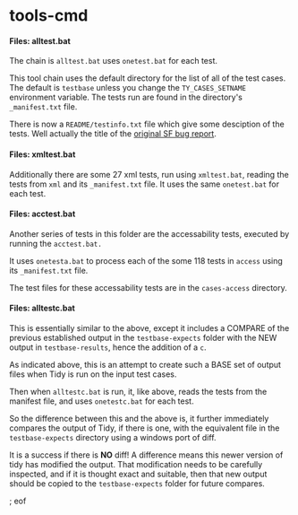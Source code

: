 # tools-cmd

#### Files: alltest.bat

The chain is `alltest.bat` uses `onetest.bat` for each test.

This tool chain uses the default directory for the list of all of the test cases. The default is `testbase` unless you change the `TY_CASES_SETNAME` environment variable. The tests run are found in the directory's `_manifest.txt` file.

There is now a `README/testinfo.txt` file which give some desciption of the tests. Well actually the title of the [original SF bug report](https://sourceforge.net/p/tidy/bugs/#number/).


#### Files: xmltest.bat

Additionally there are some 27 xml tests, run using `xmltest.bat`, reading the tests from `xml` and its `_manifest.txt` file. It uses the same `onetest.bat` for each test.


#### Files: acctest.bat

Another series of tests in this folder are the accessability tests, executed by running the `acctest.bat.`

It uses `onetesta.bat` to process each of the some 118 tests in `access` using its `_manifest.txt` file. 

The test files for these accessability tests are in the `cases-access` directory.


#### Files: alltestc.bat

This is essentially similar to the above, except it includes a COMPARE of the previous established output in the `testbase-expects` folder with the NEW output in `testbase-results`, hence the addition of a `c`.

As indicated above, this is an attempt to create such a BASE set of output files when Tidy is run on the input test cases.

Then when `alltestc.bat` is run, it, like above, reads the tests from the manifest file, and uses `onetestc.bat` for each test.

So the difference between this and the above is, it further immediately compares the output of Tidy, if there is one, with the equivalent file in the `testbase-expects` directory using a windows port of diff.

It is a success if there is **NO** diff! A difference means this newer version of tidy has modified the output. That modification needs to be carefully inspected, and if it is thought exact and suitable, then that new output should be copied to the `testbase-expects` folder for future compares.

; eof
